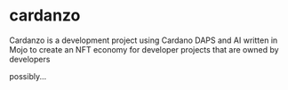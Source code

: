 # cardanzo
Cardanzo is a development project using Cardano DAPS and AI written in Mojo 
to create an NFT economy for developer projects that are owned by developers

possibly...
